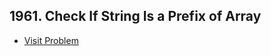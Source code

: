 ## 1961. Check If String Is a Prefix of Array

-   [Visit Problem](https://leetcode.com/problems/check-if-string-is-a-prefix-of-array/description/)
